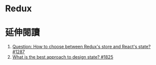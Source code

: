 # Redux

# 延伸閱讀
1. [Question: How to choose between Redux's store and React's state? #1287](https://github.com/reactjs/redux/issues/1287)
2. [What is the best approach to design state? #1825](https://github.com/reactjs/redux/issues/1825)